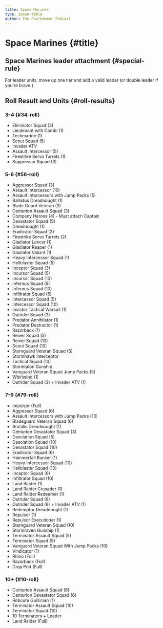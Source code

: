 ```yaml
---
title: Space Marines
type: spawn-table
author: The Poorhammer Podcast
---
```


# Space Marines {#title}

## Space Marines leader attachment {#special-rule}

For leader units, move up one tier and add a valid leader (or double leader if you're brave.)

## Roll Result and Units {#roll-results}

### 3-4 {#34-roll}

  - Eliminator Squad (3)
  - Lieutenant with Combi (1)
  - Techmarine (1)
  - Scout Squad (5)
  - Invader ATV
  - Assault Intercessor (5)
  - Firestrike Servo Turrets (1)
  - Suppressor Squad (3)

### 5-6 {#56-roll}

  - Aggressor Squad (3)
  - Assault Intercessor (10)
  - Assault Intercessors with Jump Packs (5)
  - Ballistus Dreadnought (1)
  - Blade Guard Veteran (3)
  - Centurion Assault Squad (3)
  - Company Heroes (4) - Must attach Captain
  - Devastator Squad (5)
  - Dreadnought (1)
  - Eradicator Squad (3)
  - Firestrike Servo Turrets (2)
  - Gladiator Lancer (1)
  - Gladiator Reaper (1)
  - Gladiator Valiant (1)
  - Heavy Intercessor Squad (1)
  - Hellblaster Squad (5)
  - Inceptor Squad (3)
  - Incursor Squad (5)
  - Incursor Squad (10)
  - Infernus Squad (5)
  - Infernus Squad (10)
  - Infiltrator Squad (5)
  - Intercessor Squad (5)
  - Intercessor Squad (10)
  - Invictor Tactical Warsuit (1)
  - Outrider Squad (3)
  - Predator Annihilator (1)
  - Predator Destructor (1)
  - Razorback (1)
  - Reiver Squad (5)
  - Reiver Squad (10)
  - Scout Squad (10)
  - Sternguard Veteran Squad (5)
  - Stormhawk Interceptor
  - Tactical Squad (10)
  - Stormtalon Gunship
  - Vanguard Veteran Squad Jump Packs (5)
  - Whirlwind (1)
  - Outrider Squad (3) + Invader ATV (1)


### 7-9 {#79-roll}

  - Impulsor (Full)
  - Aggressor Squad (6)
  - Assault Intercessors with Jump Packs (10)
  - Bladeguard Veteran Squad (6)
  - Brutalis Dreadnought (1)
  - Centurion Devastator Squad (3)
  - Desolation Squad (5)
  - Desolation Squad (10)
  - Devastator Squad (10)
  - Eradicator Squad (6)
  - Hammerfall Bunker (1)
  - Heavy Intercessor Squad (10)
  - Hellblaster Squad (10)
  - Inceptor Squad (6)
  - Infiltrator Squad (10)
  - Land Raider (1)
  - Land Raider Crusader (1)
  - Land Raider Redeemer (1)
  - Outrider Squad (6)
  - Outrider Squad (6) + Invader ATV (1)
  - Redemptor Dreadnought (1)
  - Repulsor (1)
  - Repulsor Executioner (1)
  - Sternguard Veteran Squad (10)
  - Stormraven Gunship (1)
  - Terminator Assault Squad (5)
  - Terminator Squad (5)
  - Vanguard Veteran Squad With Jump Packs (10)
  - Vindicator (1)
  - Rhino (Full)
  - Razorback (Full)
  - Drop Pod (Full)

### 10+ {#10-roll}

  - Centurion Assault Squad (6)
  - Centurion Devastator Squad (6)
  - Roboute Guilliman (1)
  - Terminator Assault Squad (10)
  - Terminator Squad (10)
  - 10 Terminators + Leader
  - Land Raider (Full)
